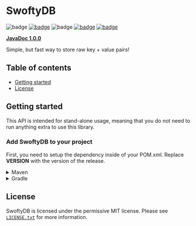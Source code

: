 # SwoftyDB
![badge](https://img.shields.io/github/v/release/Swofty-Developments/SwoftyDB)
[![badge](https://jitpack.io/v/Swofty-Developments/SwoftyDB.svg)](https://jitpack.io/#Swofty-Developments/SwoftyDB)
![badge](https://img.shields.io/github/last-commit/Swofty-Developments/SwoftyDB)
[![badge](https://img.shields.io/discord/830345347867476000?label=discord)](https://discord.gg/atlasmc)
[![badge](https://img.shields.io/github/license/Swofty-Developments/SwoftyDB)](https://github.com/Swofty-Developments/SwoftyDB/blob/master/LICENSE.txt)

**[JavaDoc 1.0.0](https://swofty-developments.github.io/SwoftyDB/)**

Simple, but fast way to store raw key + value pairs!

## Table of contents

* [Getting started](#getting-started)
* [License](#license)

## Getting started

This API is intended for stand-alone usage, meaning that you do not need to run anything extra to use this library.

### Add SwoftyDB to your project 

First, you need to setup the dependency inside of your POM.xml. Replace **VERSION** with the version of the release.

<details>
    <summary>Maven</summary>

```xml
<dependency>
    <groupId>net.swofty</groupId>
    <artifactId>swoftydb</artifactId>
    <version>VERSION</version>
</dependency>
```
</details>

<details>
    <summary>Gradle</summary>

```gradle
dependencies {
    implementation 'net.swofty:swoftydb:VERSION'
}
```
</details>

## License
SwoftyDB is licensed under the permissive MIT license. Please see [`LICENSE.txt`](https://github.com/Swofty-Developments/SwoftyDB/blob/master/LICENSE.txt) for more information.
